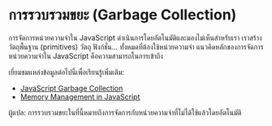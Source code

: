 # การรวบรวมขยะ (Garbage Collection)


การจัดการหน่วยความจำใน JavaScript ดำเนินการโดยอัตโนมัติและมองไม่เห็นสำหรับเรา เราสร้างวัตถุพื้นฐาน (primitives) วัตถุ ฟังก์ชั่น... ทั้งหมดที่ต้องใช้หน่วยความจำ แนวคิดหลักของการจัดการหน่วยความจำใน JavaScript คือความสามารถในการเข้าถึง

เยี่ยมชมแหล่งข้อมูลต่อไปนี้เพื่อเรียนรู้เพิ่มเติม:

- [JavaScript Garbage Collection](https://javascript.info/garbage-collection)
- [Memory Management in JavaScript](https://developer.mozilla.org/en-US/docs/Web/JavaScript/Memory_Management)

ผู้แปล: การรวบรวมขยะในที่นี้หมายถึงการจัดการกับหน่วยความจำที่ไม่ได้ใช้แล้วโดยอัตโนมัติ